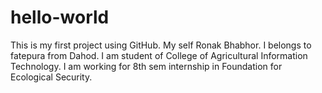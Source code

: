 # hello-world
This is my first project using GitHub.
My self Ronak Bhabhor.
I belongs to fatepura from Dahod.
I am student of College of Agricultural Information Technology.
I am working for 8th sem internship in Foundation for Ecological Security.
